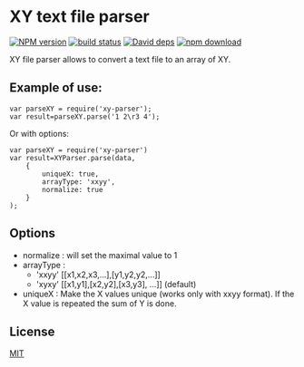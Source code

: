 # XY text file parser

  [![NPM version][npm-image]][npm-url]
  [![build status][travis-image]][travis-url]
  [![David deps][david-image]][david-url]
  [![npm download][download-image]][download-url]

XY file parser allows to convert a text file to an array of XY.




## Example of use:
```
var parseXY = require('xy-parser');
var result=parseXY.parse('1 2\r3 4');
```

Or with options:

```
var parseXY = require('xy-parser')
var result=XYParser.parse(data,
    {
        uniqueX: true,
        arrayType: 'xxyy',
        normalize: true
    }
);
```



## Options

* normalize : will set the maximal value to 1
* arrayType :
  * 'xxyy' [[x1,x2,x3,...],[y1,y2,y2,...]]
  * 'xyxy' [[x1,y1],[x2,y2],[x3,y3], ...]] (default)
* uniqueX : Make the X values unique (works only with xxyy format). If the X value is repeated the sum of Y is done.

## License

  [MIT](./LICENSE)

[npm-image]: https://img.shields.io/npm/v/cheminfo-dummy.svg?style=flat-square
[npm-url]: https://www.npmjs.com/package/cheminfo-dummy
[travis-image]: https://img.shields.io/travis/cheminfo-js/dummy/master.svg?style=flat-square
[travis-url]: https://travis-ci.org/cheminfo-js/dummy
[david-image]: https://img.shields.io/david/cheminfo-js/dummy.svg?style=flat-square
[david-url]: https://david-dm.org/cheminfo-js/dummy
[download-image]: https://img.shields.io/npm/dm/cheminfo-dummy.svg?style=flat-square
[download-url]: https://www.npmjs.com/package/cheminfo-dummy
